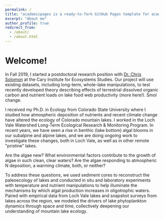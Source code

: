 ```yaml
---
permalink: /
title: "academicpages is a ready-to-fork GitHub Pages template for academic personal websites"
excerpt: "About me"
author_profile: true
redirect_from: 
  - /about/
  - /about.html
---
```


Welcome!
======

In Fall 2019, I started a postdoctoral research position with [Dr. Chris Solomon](https://www.caryinstitute.org/science/our-scientists/dr-christopher-t-solomon) at the Cary Institute for Ecosystems Studies. Our project will use existing datasets, including long-term, whole-lake manipulations, to test recently developed theory describing effects of terrestrial dissolved organic carbon and nutrient loads on lake food web productivity (more here!). Smol change. 

I received my Ph.D. in Ecology from Colorado State University where I studied how atmospheric deposition of nutrients and recent climate change have altered the ecology of Colorado mountain lakes. I worked in the Loch Vale Watershed Long-Term Ecological Research & Monitoring Program. In recent years, we have seen a rise in benthic (lake bottom) algal blooms in our subalpine and alpine lakes, and we are doing ongoing work to investigate these changes, both in Loch Vale, as well as in other remote "pristine" lakes.

Are the algae new? What environmental factors contribute to the growth of algae in such clean, clear waters? Are the algae responding to atmospheric N deposition, a warming climate, both, or neither?

To address these questions, we used sediment cores to reconstruct the paleoecology of lakes and conducted in situ and laboratory experiments with temperature and nutrient manipulations to help illuminate the mechanisms by which algal production increases in oligotrophic waters. Paired with empirical data from Loch Vale lakes and snapshot surveys from lakes across the region, we modeled the drivers of lake phytoplankton dynamics through space and time, collectively deepening our understanding of mountain lake ecology. 

